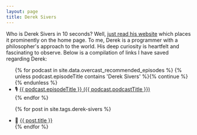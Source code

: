 ```yaml
---
layout: page
title: Derek Sivers
---
```


Who is Derek Sivers in 10 seconds? Well, [just read his website][sive.rs] which
places it prominently on the home page. To me, Derek is a programmer with a
philosopher's approach to the world. His deep curiosity is heartfelt and
fascinating to observe.
Below is a compilation of links I have saved regarding Derek:

<ul>
{% for podcast in site.data.overcast_recommended_episodes %}
    {% unless podcast.episodeTitle contains 'Derek Sivers' %}{% continue %}{% endunless %}
    <li class="podcast-episode"><span title="Podcast">🎙️</span> <a href="{{ podcast.overcastFMPermalink }}">{{ podcast.episodeTitle }} ({{ podcast.podcastTitle }})</a></li>
{% endfor %}

{% for post in site.tags.derek-sivers %}
    <li class="stuff-post"><span title="Post">📓</span> <a href="{{ post.url }}">{{ post.title }}</a></li>
{% endfor %}
</ul>

[sive.rs]: https://sive.rs